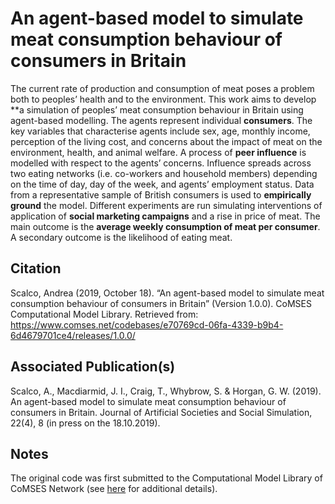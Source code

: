 # An agent-based model to simulate meat consumption behaviour of consumers in Britain 


The current rate of production and consumption of meat poses a problem both to peoples’ health and to the environment. This work aims to develop **a simulation of peoples’ meat consumption behaviour in Britain using agent-based modelling. The agents represent individual **consumers**. The key variables that characterise agents include sex, age, monthly income, perception of the living cost, and concerns about the impact of meat on the environment, health, and animal welfare. A process of **peer influence** is modelled with respect to the agents’ concerns. Influence spreads across two eating networks (i.e. co-workers and household members) depending on the time of day, day of the week, and agents’ employment status. Data from a representative sample of British consumers is used to **empirically ground** the model. Different experiments are run simulating interventions of application of **social marketing campaigns** and a rise in price of meat. The main outcome is the **average weekly consumption of meat per consumer**. A secondary outcome is the likelihood of eating meat.

## Citation

Scalco, Andrea (2019, October 18). “An agent-based model to simulate meat consumption behaviour of consumers in Britain” (Version 1.0.0). CoMSES Computational Model Library. Retrieved from: https://www.comses.net/codebases/e70769cd-06fa-4339-b9b4-6d4679701ce4/releases/1.0.0/

## Associated Publication(s)

Scalco, A., Macdiarmid, J. I., Craig, T., Whybrow, S. & Horgan, G. W. (2019). An agent-based model to simulate meat consumption behaviour of consumers in Britain. Journal of Artificial Societies and Social Simulation, 22(4), 8 (in press on the 18.10.2019).

## Notes

The original code was first submitted to the Computational Model Library of CoMSES Network (see [here](https://www.comses.net/codebase-release/0b9aabad-44b2-42ae-baf3-6400f5ebe5bb/) for additional details).
